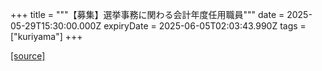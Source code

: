 +++
title = """【募集】選挙事務に関わる会計年度任用職員"""
date = 2025-05-29T15:30:00.000Z
expiryDate = 2025-06-05T02:03:43.990Z
tags = ["kuriyama"]
+++


[[source]](https://www.town.kuriyama.hokkaido.jp/soshiki/27/11734.html)
